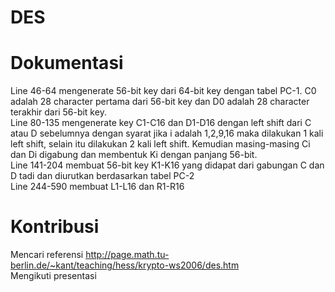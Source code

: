 # DES

# Dokumentasi
Line 46-64 mengenerate 56-bit key dari 64-bit key dengan tabel PC-1.
C0 adalah 28 character pertama dari 56-bit key dan D0 adalah 28 character terakhir dari 56-bit key.<br>
Line 80-135 mengenerate key C1-C16 dan D1-D16 dengan left shift dari C atau D sebelumnya dengan syarat jika i adalah 1,2,9,16 maka dilakukan 1 kali left shift, selain itu dilakukan 2 kali left shift.
Kemudian masing-masing Ci dan Di digabung dan membentuk Ki dengan panjang 56-bit.<br>
Line 141-204 membuat 56-bit key K1-K16 yang didapat dari gabungan C dan D tadi dan diurutkan berdasarkan tabel PC-2<br>
Line 244-590 membuat L1-L16 dan R1-R16

# Kontribusi
Mencari referensi http://page.math.tu-berlin.de/~kant/teaching/hess/krypto-ws2006/des.htm<br>
Mengikuti presentasi
